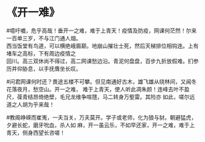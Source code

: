 # 《开一难》
#噫吁嚱，危乎高哉！垂开一之难，难于上青天！疫情及防疫，网课何茫然！尔来一百单三岁，不与江门通人烟。  
西当饭堂有鸟道，可以横绝峨眉巅。地崩山摧壮士死，然后天梯排位相钩连。上有堵车之高标，下有周边疫情之  
回川。高三双休尚不得过，高二网课愁边沿。青泥何盘盘，百步九折放假难。扪参历井仰胁息，以手抚膺坐长叹。

#问君网课何时还？畏途五楼不可攀。但见南通好古木，雄飞雄从绕林间，又闻冬花落夜月，愁空山。开一之难，
难于上青天，使人听此凋朱颜！连峰去叶不盈尺，葆青结昂倚绝壁，毛兄龙维争喧豗，马二转身万壑雷。其险亦
如此，嗟尔远道之人胡为乎来哉！

#教阁峥嵘而崔嵬，一夫当关，万夫莫开。学子或老师，化为狼与豺。朝避猛虎，夕避长蛇，磨牙吮血，杀人如
麻，开一虽云乐，不如早还家，开一之难，难于上青天，侧身西望长咨嗟！
